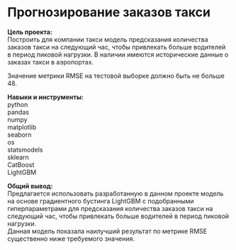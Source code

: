 # Прогнозирование заказов такси

**Цель проекта:**  
Построить для компании такси модель предсказания количества заказов такси на следующий час, чтобы привлекать больше водителей в период пиковой нагрузки.
В наличии имеются исторические данные о заказах такси в аэропортах.

Значение метрики RMSE на тестовой выборке должно быть не больше 48.

**Навыки и инструменты:**  
python  
pandas  
numpy  
matplotlib  
seaborn  
os  
statsmodels  
sklearn  
CatBoost  
LightGBM  

**Общий вывод:**  
Предлагается использовать разработанную в данном проекте модель на основе градиентного бустинга LightGBM с подобранными гиперпараметрами для предсказания количества заказов такси на следующий час, чтобы привлекать больше водителей в период пиковой нагрузки.  
Данная модель показала наилучший результат по метрике RMSE существенно ниже требуемого значения.
